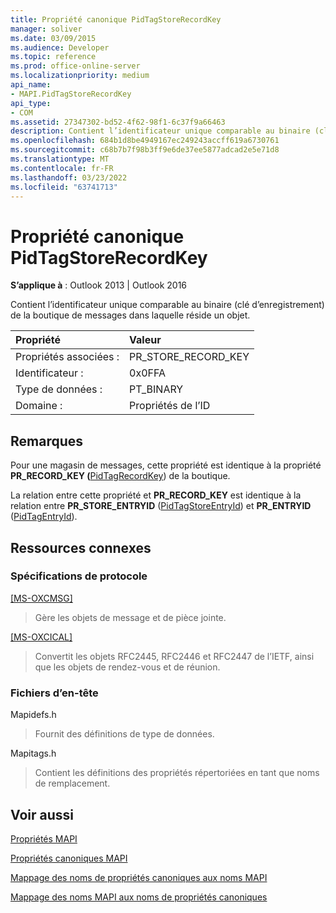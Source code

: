 ```yaml
---
title: Propriété canonique PidTagStoreRecordKey
manager: soliver
ms.date: 03/09/2015
ms.audience: Developer
ms.topic: reference
ms.prod: office-online-server
ms.localizationpriority: medium
api_name:
- MAPI.PidTagStoreRecordKey
api_type:
- COM
ms.assetid: 27347302-bd52-4f62-98f1-6c37f9a66463
description: Contient l’identificateur unique comparable au binaire (clé d’enregistrement) de la boutique de messages dans laquelle réside un objet.
ms.openlocfilehash: 684b1d8be4949167ec249243accff619a6730761
ms.sourcegitcommit: c68b7b7f98b3ff9e6de37ee5877adcad2e5e71d8
ms.translationtype: MT
ms.contentlocale: fr-FR
ms.lasthandoff: 03/23/2022
ms.locfileid: "63741713"
---
```

# <a name="pidtagstorerecordkey-canonical-property"></a>Propriété canonique PidTagStoreRecordKey

  
  
**S’applique à** : Outlook 2013 | Outlook 2016 
  
Contient l’identificateur unique comparable au binaire (clé d’enregistrement) de la boutique de messages dans laquelle réside un objet.
  
|Propriété |Valeur |
|:-----|:-----|
|Propriétés associées :  <br/> |PR_STORE_RECORD_KEY  <br/> |
|Identificateur :  <br/> |0x0FFA  <br/> |
|Type de données :  <br/> |PT_BINARY  <br/> |
|Domaine :  <br/> |Propriétés de l’ID  <br/> |
   
## <a name="remarks"></a>Remarques

Pour une magasin de messages, cette propriété est identique à la propriété **PR_RECORD_KEY (**[PidTagRecordKey](pidtagrecordkey-canonical-property.md)) de la boutique.
  
La relation entre cette propriété et **PR_RECORD_KEY** est identique à la relation entre **PR_STORE_ENTRYID** ([PidTagStoreEntryId](pidtagstoreentryid-canonical-property.md)) et **PR_ENTRYID** ([PidTagEntryId](pidtagentryid-canonical-property.md)).
  
## <a name="related-resources"></a>Ressources connexes

### <a name="protocol-specifications"></a>Spécifications de protocole

[[MS-OXCMSG]](https://msdn.microsoft.com/library/7fd7ec40-deec-4c06-9493-1bc06b349682%28Office.15%29.aspx)
  
> Gère les objets de message et de pièce jointe.
    
[[MS-OXCICAL]](https://msdn.microsoft.com/library/a685a040-5b69-4c84-b084-795113fb4012%28Office.15%29.aspx)
  
> Convertit les objets RFC2445, RFC2446 et RFC2447 de l’IETF, ainsi que les objets de rendez-vous et de réunion.
    
### <a name="header-files"></a>Fichiers d’en-tête

Mapidefs.h
  
> Fournit des définitions de type de données.
    
Mapitags.h
  
> Contient les définitions des propriétés répertoriées en tant que noms de remplacement.
    
## <a name="see-also"></a>Voir aussi



[Propriétés MAPI](mapi-properties.md)
  
[Propriétés canoniques MAPI](mapi-canonical-properties.md)
  
[Mappage des noms de propriétés canoniques aux noms MAPI](mapping-canonical-property-names-to-mapi-names.md)
  
[Mappage des noms MAPI aux noms de propriétés canoniques](mapping-mapi-names-to-canonical-property-names.md)

